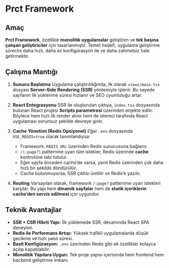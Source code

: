 # Prct Framework

## Amaç

**Prct Framework**, özellikle **monolitik uygulamalar** geliştiren ve **tek başına çalışan geliştiriciler** için tasarlanmıştır. Temel hedefi, uygulama geliştirme sürecini daha hızlı, daha az konfigürasyon ile ve daha zahmetsiz hale getirmektir.

## Çalışma Mantığı

1. **Sunucu Başlatma**
   Uygulama çalıştırıldığında, ilk olarak `views/main.tsx` dosyası **Server-Side Rendering (SSR)** yöntemiyle işlenir. Bu sayede sayfanın ilk yüklenme süresi hızlanır ve SEO uyumluluğu artar.

2. **React Entegrasyonu**
   SSR ile oluşturulan çıktıya, `index.tsx` dosyasında bulunan React projesi **Scripts parametresi** üzerinden enjekte edilir. Böylece hem hızlı ilk render alınır hem de istemci tarafında React uygulaması sorunsuz şekilde devreye girer.

3. **Cache Yönetimi (Redis Opsiyonel)**
   Eğer `.env` dosyasında `USE_REDIS=true` olarak tanımlandıysa:

   - Framework, `REDIS_URL` üzerinden Redis sunucusuna bağlanır.
   - `/(:page?)` patternine uyan tüm istekler, Redis üzerinde **cache** kontrolüne tabi tutulur.
   - Eğer sayfa önceden cache’de varsa, yanıt Redis üzerinden çok daha hızlı bir şekilde döndürülür.
   - Cache bulunmuyorsa, SSR çıktısı üretilir ve Redis’e yazılır.

4. **Routing**
   Varsayılan olarak, framework `/:page?` patternine uyan istekleri karşılar. Bu yapı hem **dinamik sayfalar** hem de **statik içeriklerin cache’den servis edilmesi** için uygundur.

## Teknik Avantajlar

- **SSR + CSR Hibrit Yapı:** İlk yüklemede SSR, devamında React SPA deneyimi.
- **Redis ile Performans Artışı:** Yüksek trafikli uygulamalarda düşük gecikme ve hızlı yanıt süresi.
- **Basit Konfigürasyon:** `.env` üzerinden Redis gibi ek özellikler kolayca açılıp kapatılabilir.
- **Monolitik Yapılara Uygun:** Tek proje yapısı içerisinde hem frontend hem backend geliştirme imkanı.
